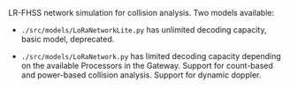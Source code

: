 
LR-FHSS network simulation for collision analysis. Two models available:

- ```./src/models/LoRaNetworkLite.py``` has unlimited decoding capacity, basic model, deprecated.

- ```./src/models/LoRaNetwork.py``` has limited decoding capacity depending on the available Processors in the Gateway. Support for count-based and power-based collision analysis. Support for dynamic doppler.
